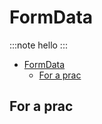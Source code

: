 # FormData

:::note
hello
:::


- [FormData](#formdata)
  - [For a prac](#for-a-prac)



## For a prac

